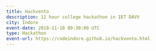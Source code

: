 ```yaml
---
title: Hackvento
description: 12 hour college hackathon in IET DAVV
city: Indore
event-date: 2018-11-18 09:30:00 UTC
type: Hackathon
event-url: https://codeindore.github.io/hackvento.html
---
```


